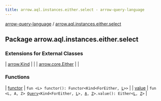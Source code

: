 ```yaml
---
title: arrow.aql.instances.either.select - arrow-query-language
---
```


[arrow-query-language](../index.html) / [arrow.aql.instances.either.select](./index.html)

## Package arrow.aql.instances.either.select

### Extensions for External Classes

| [arrow.Kind](arrow.-kind/index.html) |  |
| [arrow.core.Either](arrow.core.-either/index.html) |  |

### Functions

| [functor](functor.html) | `fun <L> functor(): Functor<Kind<ForEither, `[`L`](functor.html#L)`>>` |
| [value](value.html) | `fun <L, A, Z> `[`Query`](../arrow.aql/-query/index.html)`<Kind<ForEither, `[`L`](value.html#L)`>, `[`A`](value.html#A)`, `[`Z`](value.html#Z)`>.value(): Either<`[`L`](value.html#L)`, `[`Z`](value.html#Z)`>` |

